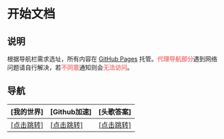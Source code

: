 # 开始文档

## 说明

根据导航栏需求选址，所有内容在 [GitHub Pages](https://github.com/) 托管。<strong style="color: #F08080;">代理导航部分</strong>遇到网络问题请自行解决，若<strong style="color: #F08080;">不同意</strong>通知则会<strong style="color: #F08080;">无法访问</strong>。

## 导航

| [我的世界] | [Github加速] | [头歌答案] |
| --- | --- | --- |
| [[点击跳转]](https://tavernce.shop/) | [[点击跳转]](/zh/Github/Github520.md) | [[点击跳转]](../doc/answer/SoftwareEngineeringAnswers.md) |


